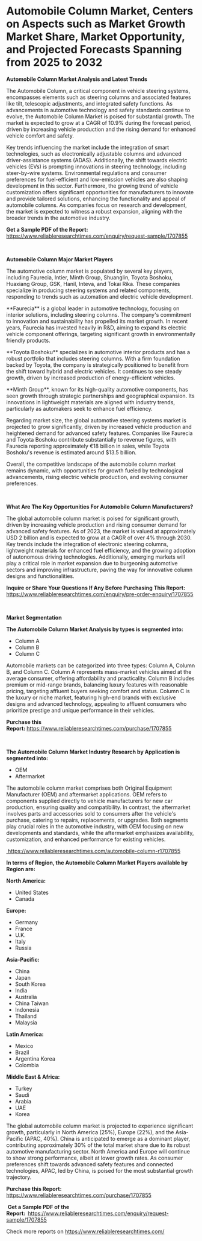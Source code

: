 <p><h1>Automobile Column Market, Centers on Aspects such as Market Growth Market Share, Market Opportunity, and Projected Forecasts Spanning from 2025 to 2032</h1></p><p><strong>Automobile Column Market Analysis and Latest Trends</strong></p>
<p><p>The Automobile Column, a critical component in vehicle steering systems, encompasses elements such as steering columns and associated features like tilt, telescopic adjustments, and integrated safety functions. As advancements in automotive technology and safety standards continue to evolve, the Automobile Column Market is poised for substantial growth. The market is expected to grow at a CAGR of 10.9% during the forecast period, driven by increasing vehicle production and the rising demand for enhanced vehicle comfort and safety.</p><p>Key trends influencing the market include the integration of smart technologies, such as electronically adjustable columns and advanced driver-assistance systems (ADAS). Additionally, the shift towards electric vehicles (EVs) is prompting innovations in steering technology, including steer-by-wire systems. Environmental regulations and consumer preferences for fuel-efficient and low-emission vehicles are also shaping development in this sector. Furthermore, the growing trend of vehicle customization offers significant opportunities for manufacturers to innovate and provide tailored solutions, enhancing the functionality and appeal of automobile columns. As companies focus on research and development, the market is expected to witness a robust expansion, aligning with the broader trends in the automotive industry.</p></p>
<p><strong>Get a Sample PDF of the Report:&nbsp;</strong> <a href="https://www.reliableresearchtimes.com/enquiry/request-sample/1707855?utm_campaign=3585&utm_medium=2&utm_source=Github&utm_content=ia&utm_term=25032025&utm_id=automobile-column">https://www.reliableresearchtimes.com/enquiry/request-sample/1707855</a></p>
<p>&nbsp;</p>
<p><strong>Automobile Column Major Market Players</strong></p>
<p><p>The automotive column market is populated by several key players, including Faurecia, Intier, Minth Group, Shuanglin, Toyota Boshoku, Huaxiang Group, GSK, Hanil, Inteva, and Tokai Rika. These companies specialize in producing steering systems and related components, responding to trends such as automation and electric vehicle development.</p><p>**Faurecia** is a global leader in automotive technology, focusing on interior solutions, including steering columns. The company's commitment to innovation and sustainability has propelled its market growth. In recent years, Faurecia has invested heavily in R&D, aiming to expand its electric vehicle component offerings, targeting significant growth in environmentally friendly products. </p><p>**Toyota Boshoku** specializes in automotive interior products and has a robust portfolio that includes steering columns. With a firm foundation backed by Toyota, the company is strategically positioned to benefit from the shift toward hybrid and electric vehicles. It continues to see steady growth, driven by increased production of energy-efficient vehicles.</p><p>**Minth Group**, known for its high-quality automotive components, has seen growth through strategic partnerships and geographical expansion. Its innovations in lightweight materials are aligned with industry trends, particularly as automakers seek to enhance fuel efficiency.</p><p>Regarding market size, the global automotive steering systems market is projected to grow significantly, driven by increased vehicle production and heightened demand for advanced safety features. Companies like Faurecia and Toyota Boshoku contribute substantially to revenue figures, with Faurecia reporting approximately €18 billion in sales, while Toyota Boshoku's revenue is estimated around $13.5 billion. </p><p>Overall, the competitive landscape of the automobile column market remains dynamic, with opportunities for growth fueled by technological advancements, rising electric vehicle production, and evolving consumer preferences.</p></p>
<p>&nbsp;</p>
<p><strong>What Are The Key Opportunities For Automobile Column Manufacturers?</strong></p>
<p><p>The global automobile column market is poised for significant growth, driven by increasing vehicle production and rising consumer demand for advanced safety features. As of 2023, the market is valued at approximately USD 2 billion and is expected to grow at a CAGR of over 4% through 2030. Key trends include the integration of electronic steering columns, lightweight materials for enhanced fuel efficiency, and the growing adoption of autonomous driving technologies. Additionally, emerging markets will play a critical role in market expansion due to burgeoning automotive sectors and improving infrastructure, paving the way for innovative column designs and functionalities.</p></p>
<p><strong>Inquire or Share Your Questions If Any Before Purchasing This Report:</strong> <a href="https://www.reliableresearchtimes.com/enquiry/pre-order-enquiry/1707855?utm_campaign=3585&utm_medium=2&utm_source=Github&utm_content=ia&utm_term=25032025&utm_id=automobile-column">https://www.reliableresearchtimes.com/enquiry/pre-order-enquiry/1707855</a></p>
<p>&nbsp;</p>
<p><strong>Market Segmentation</strong></p>
<p><strong>The Automobile Column Market Analysis by types is segmented into:</strong></p>
<p><ul><li>Column A</li><li>Column B</li><li>Column C</li></ul></p>
<p><p>Automobile markets can be categorized into three types: Column A, Column B, and Column C. Column A represents mass-market vehicles aimed at the average consumer, offering affordability and practicality. Column B includes premium or mid-range brands, balancing luxury features with reasonable pricing, targeting affluent buyers seeking comfort and status. Column C is the luxury or niche market, featuring high-end brands with exclusive designs and advanced technology, appealing to affluent consumers who prioritize prestige and unique performance in their vehicles.</p></p>
<p><strong>Purchase this Report:&nbsp;</strong><a href="https://www.reliableresearchtimes.com/purchase/1707855?utm_campaign=3585&utm_medium=2&utm_source=Github&utm_content=ia&utm_term=25032025&utm_id=automobile-column">https://www.reliableresearchtimes.com/purchase/1707855</a></p>
<p>&nbsp;</p>
<p><strong>The Automobile Column Market Industry Research by Application is segmented into:</strong></p>
<p><ul><li>OEM</li><li>Aftermarket</li></ul></p>
<p><p>The automobile column market comprises both Original Equipment Manufacturer (OEM) and aftermarket applications. OEM refers to components supplied directly to vehicle manufacturers for new car production, ensuring quality and compatibility. In contrast, the aftermarket involves parts and accessories sold to consumers after the vehicle's purchase, catering to repairs, replacements, or upgrades. Both segments play crucial roles in the automotive industry, with OEM focusing on new developments and standards, while the aftermarket emphasizes availability, customization, and enhanced performance for existing vehicles.</p></p>
<p><a href="https://www.reliableresearchtimes.com/automobile-column-r1707855?utm_campaign=3585&utm_medium=2&utm_source=Github&utm_content=ia&utm_term=25032025&utm_id=automobile-column">&nbsp;https://www.reliableresearchtimes.com/automobile-column-r1707855</a></p>
<p><strong>In terms of Region, the Automobile Column Market Players available by Region are:</strong></p>
<p>
    <p> <strong> North America: </strong>
        <ul>
            <li>United States</li>
            <li>Canada</li>
        </ul>
        </p> 
    <p> <strong> Europe: </strong>
        <ul>
            <li>Germany</li>
            <li>France</li>
            <li>U.K.</li>
            <li>Italy</li>
            <li>Russia</li>
        </ul>
        </p> 
    <p> <strong> Asia-Pacific: </strong>
        <ul>
            <li>China</li>
            <li>Japan</li>
            <li>South Korea</li>
            <li>India</li>
            <li>Australia</li>
            <li>China Taiwan</li>
            <li>Indonesia</li>
            <li>Thailand</li>
            <li>Malaysia</li>
        </ul>
        </p> 
    <p> <strong> Latin America: </strong>
        <ul>
            <li>Mexico</li>
            <li>Brazil</li>
            <li>Argentina Korea</li>
            <li>Colombia</li>
        </ul>
        </p> 
    <p> <strong> Middle East & Africa: </strong>
        <ul>
            <li>Turkey</li>
            <li>Saudi</li>
            <li>Arabia</li>
            <li>UAE</li>
            <li>Korea</li>
        </ul>
    </p>
    </p>
<p><p>The global automobile column market is projected to experience significant growth, particularly in North America (25%), Europe (22%), and the Asia-Pacific (APAC, 40%). China is anticipated to emerge as a dominant player, contributing approximately 30% of the total market share due to its robust automotive manufacturing sector. North America and Europe will continue to show strong performance, albeit at lower growth rates. As consumer preferences shift towards advanced safety features and connected technologies, APAC, led by China, is poised for the most substantial growth trajectory.</p></p>
<p><strong>Purchase this Report: </strong><a href="https://www.reliableresearchtimes.com/purchase/1707855?utm_campaign=3585&utm_medium=2&utm_source=Github&utm_content=ia&utm_term=25032025&utm_id=automobile-column">https://www.reliableresearchtimes.com/purchase/1707855</a></p>
<p>&nbsp;<strong>Get a Sample PDF of the Report:&nbsp;&nbsp;</strong><a href="https://www.reliableresearchtimes.com/enquiry/request-sample/1707855?utm_campaign=3585&utm_medium=2&utm_source=Github&utm_content=ia&utm_term=25032025&utm_id=automobile-column">https://www.reliableresearchtimes.com/enquiry/request-sample/1707855</a></p>
<p><strong></strong></p>
<p>Check more reports on <a href="https://www.reliableresearchtimes.com/?utm_campaign=3585&utm_medium=2&utm_source=Github&utm_content=ia&utm_term=25032025&utm_id=automobile-column">https://www.reliableresearchtimes.com/</a></p>